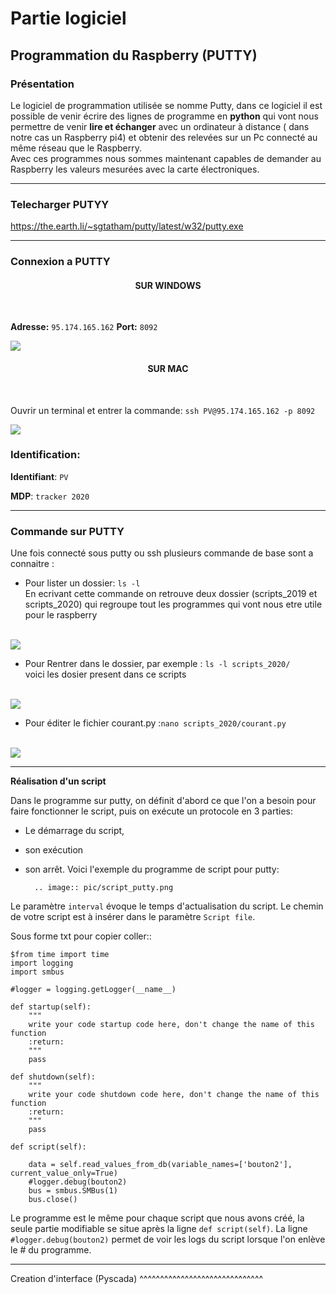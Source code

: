 # Partie logiciel

## Programmation du Raspberry (PUTTY)

### Présentation

Le logiciel de programmation utilisée se nomme Putty, dans ce logiciel il est possible de venir écrire des lignes de programme en **python** qui vont nous permettre  de venir **lire et échanger** avec un ordinateur à distance ( dans notre cas un Raspberry pi4) et obtenir des relevées sur un Pc connecté au même réseau que le Raspberry.
<br>
Avec ces programmes nous sommes maintenant capables de demander au Raspberry les valeurs mesurées avec la carte électroniques. 

-------------

### Telecharger PUTYY

https://the.earth.li/~sgtatham/putty/latest/w32/putty.exe

-------------

### Connexion a PUTTY
 
<h4 align="center">SUR WINDOWS</h4>
<br>

**Adresse:** ``95.174.165.162`` 
**Port:** ``8092`` <br>

<img src="https://raw.githubusercontent.com/pt-tracker-gim/trackeurSolaire/master/docs/source/pic/PUTTY.PNG">



<h4 align="center">SUR MAC</h4>
<br>

Ouvrir un terminal et entrer la commande:
``ssh PV@95.174.165.162 -p 8092``

<img src="https://github.com/pt-tracker-gim/trackeurSolaire/blob/master/docs/source/pic/terminal_code.png">



### Identification:

**Identifiant**: ``PV`` 

**MDP**: ``tracker 2020``

-------------
### Commande sur PUTTY

Une fois connecté sous putty ou ssh plusieurs commande de base sont a connaitre :

* Pour lister un dossier: ``ls -l`` <br>
En ecrivant cette commande on retrouve deux dossier (scripts_2019 et scripts_2020) qui regroupe tout les programmes qui vont nous etre utile pour le raspberry 
<br>
<img src="https://github.com/pt-tracker-gim/trackeurSolaire/blob/master/docs/source/pic/partie_logiciel/ouvrir.png">
<br>

* Pour Rentrer dans le dossier, par exemple : ``ls -l scripts_2020/`` <br>
 voici les dosier present dans ce scripts
<br>
<img src="https://github.com/pt-tracker-gim/trackeurSolaire/blob/master/docs/source/pic/partie_logiciel/lister.png">
<br>

* Pour éditer le fichier courant.py :``nano scripts_2020/courant.py``
<br>
<img src="https://github.com/pt-tracker-gim/trackeurSolaire/blob/master/docs/source/pic/partie_logiciel/Script_tension.PNG">

-------------

**Réalisation d'un script**


Dans le programme sur putty, on définit d'abord ce que l'on a besoin pour faire fonctionner le script, puis on exécute un protocole en 3 parties: 

* Le démarrage du script, 
* son exécution 
* son arrêt.
Voici l'exemple du programme de script pour putty:

		.. image:: pic/script_putty.png

Le paramètre ``interval`` évoque le temps d'actualisation du script.
Le chemin de votre script est à insérer dans le paramètre ``Script file``.

Sous forme txt pour copier coller::

	$from time import time
	import logging
	import smbus
	
	#logger = logging.getLogger(__name__)
	
	def startup(self):
		"""
		write your code startup code here, don't change the name of this function
		:return:
		"""
		pass
	
	def shutdown(self):
		"""
		write your code shutdown code here, don't change the name of this function
		:return:
		"""
		pass
	
	def script(self):
	
		data = self.read_values_from_db(variable_names=['bouton2'], current_value_only=True)
		#logger.debug(bouton2)
		bus = smbus.SMBus(1)
		bus.close()
		
Le programme est le même pour chaque script que nous avons créé, la seule partie modifiable se situe après la ligne ``def script(self)``.
La ligne ``#logger.debug(bouton2)`` permet de voir les logs du script lorsque l'on enlève le # du programme.


-----------------------------


Creation d'interface (Pyscada)
^^^^^^^^^^^^^^^^^^^^^^^^^^^^^^


